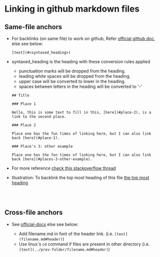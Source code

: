 
# Linking in github markdown files


## Same-file anchors

* For backlinks (on same file) to work on github, Refer [official github doc](https://gist.github.com/TobiasPalludan/5948533e97d260a04ea47e44ea7cc6b0), else see below:

    ```
    [text](#<syntaxed_heading>)
    ```

* syntaxed_heading is the heading with these conversion rules applied

    - punctuation marks will be dropped from the heading.
    - leading white spaces will be dropped from the heading.
    - upper case will be converted to lower in the heading.
    - spaces between letters in the heading will be converted to '-'

    ```
    ## Title

    ### Place 1

    Hello, this is some text to fill in this, [here](#place-2), is a link to the second place.

    ### Place 2

    Place one has the fun times of linking here, but I can also link back [here](#place-1).

    ### Place's 3: other example

    Place one has the fun times of linking here, but I can also link back [here](#places-3-other-example).
    ```

* For more reference [check this stackoverflow thread](https://stackoverflow.com/questions/27981247/github-markdown-same-page-link#:~:text=Note%20how%20in%20the%20example,here%5D(%23place%2D2)%20.&text=If%20you%20have%202%20or,be%20place%2D2%2D1%20.)

* Illustration: To backlink the top most heading of this file [the top most heading](#same-file-anchors)

<br/>
<br/>


## Cross-file anchors  

* See [official-docs](https://gist.github.com/TobiasPalludan/5948533e97d260a04ea47e44ea7cc6b0) else see below:

    - Add filename.md in font of the header link. (i.e. `[text](filename.md#header)`)
    - Use linux's `cd` command if files are present in other directory (i.e. `[text](../prev-folder/filename.md#header)`)



